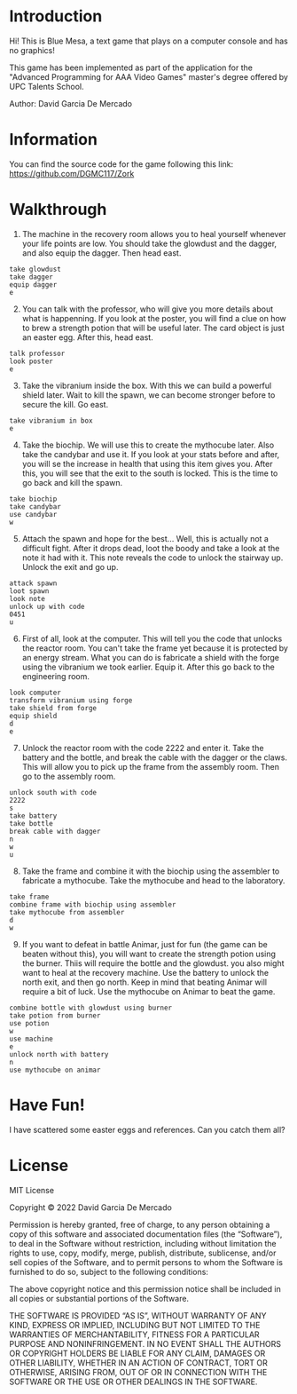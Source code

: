 # Introduction
Hi! This is Blue Mesa, a text game that plays on a computer console and has no graphics!

This game has been implemented as part of the application for the "Advanced Programming for AAA Video Games" master's degree offered by UPC Talents School.

Author: David Garcia De Mercado

# Information

You can find the source code for the game following this link: https://github.com/DGMC117/Zork

# Walkthrough

1. The machine in the recovery room allows you to heal yourself whenever your life points are low. You should take the glowdust and the dagger, and also equip the dagger. Then head east.

```
take glowdust
take dagger
equip dagger
e
```

2. You can talk with the professor, who will give you more details about what is happenning. If you look at the poster, you will find a clue on how to brew a strength potion that will be useful later. The card object is just an easter egg. After this, head east.

```
talk professor
look poster
e
```

3. Take the vibranium inside the box. With this we can build a powerful shield later. Wait to kill the spawn, we can become stronger before to secure the kill. Go east.

```
take vibranium in box
e
```

4. Take the biochip. We will use this to create the mythocube later. Also take the candybar and use it. If you look at your stats before and after, you will se the increase in health that using this item gives you. After this, you will see that the exit to the south is locked. This is the time to go back and kill the spawn.

```
take biochip
take candybar
use candybar
w
```

5. Attach the spawn and hope for the best... Well, this is actually not a difficult fight. After it drops dead, loot the boody and take a look at the note it had with it. This note reveals the code to unlock the stairway up. Unlock the exit and go up.

```
attack spawn
loot spawn
look note
unlock up with code
0451
u
```

6. First of all, look at the computer. This will tell you the code that unlocks the reactor room. You can't take the frame yet because it is protected by an energy stream. What you can do is fabricate a shield with the forge using the vibranium we took earlier. Equip it. After this go back to the engineering room.

```
look computer
transform vibranium using forge
take shield from forge
equip shield
d
e
```

7. Unlock the reactor room with the code 2222 and enter it. Take the battery and the bottle, and break the cable with the dagger or the claws. This will allow you to pick up the frame from the assembly room. Then go to the assembly room.

```
unlock south with code
2222
s
take battery
take bottle
break cable with dagger
n
w
u
```

8. Take the frame and combine it with the biochip using the assembler to fabricate a mythocube. Take the mythocube and head to the laboratory.

```
take frame
combine frame with biochip using assembler
take mythocube from assembler
d
w
```

9. If you want to defeat in battle Animar, just for fun (the game can be beaten without this), you will want to create the strength potion using the burner. Thiis will require the bottle and the glowdust. you also might want to heal at the recovery machine. Use the battery to unlock the north exit, and then go north. Keep in mind that beating Animar will require a bit of luck. Use the mythocube on Animar to beat the game.

```
combine bottle with glowdust using burner
take potion from burner
use potion
w
use machine
e
unlock north with battery
n
use mythocube on animar
```

# Have Fun!

I have scattered some easter eggs and references. Can you catch them all?

# License
MIT License

Copyright © 2022 David Garcia De Mercado

Permission is hereby granted, free of charge, to any person obtaining a copy of this software and associated documentation files (the “Software”), to deal in the Software without restriction, including without limitation the rights to use, copy, modify, merge, publish, distribute, sublicense, and/or sell copies of the Software, and to permit persons to whom the Software is furnished to do so, subject to the following conditions:

The above copyright notice and this permission notice shall be included in all copies or substantial portions of the Software.

THE SOFTWARE IS PROVIDED “AS IS”, WITHOUT WARRANTY OF ANY KIND, EXPRESS OR IMPLIED, INCLUDING BUT NOT LIMITED TO THE WARRANTIES OF MERCHANTABILITY, FITNESS FOR A PARTICULAR PURPOSE AND NONINFRINGEMENT. IN NO EVENT SHALL THE AUTHORS OR COPYRIGHT HOLDERS BE LIABLE FOR ANY CLAIM, DAMAGES OR OTHER LIABILITY, WHETHER IN AN ACTION OF CONTRACT, TORT OR OTHERWISE, ARISING FROM, OUT OF OR IN CONNECTION WITH THE SOFTWARE OR THE USE OR OTHER DEALINGS IN THE SOFTWARE.